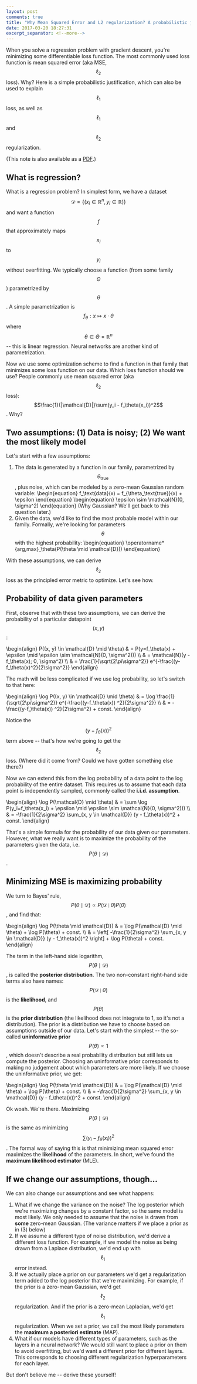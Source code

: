 ```yaml
---
layout: post
comments: true
title: "Why Mean Squared Error and L2 regularization? A probabilistic justification."
date: 2017-03-20 18:27:31
excerpt_separator: <!--more-->
---
```











When you solve a regression problem with gradient descent, you're
minimizing some differentiable loss function. The most commonly used
loss function is mean squared error (aka MSE, $$\ell_2$$ loss). Why? Here is a simple probabilistic justification, which can also be used to explain $$\ell_1$$ loss,
 as well as $$\ell_1$$ and $$\ell_2$$ regularization.

<!--more-->
(This note is also available as a [PDF](/assets/why-mse.pdf).)
## What is regression?

What is a regression problem? In simplest form, we have a dataset $$\mathcal{D}=\{ (x_i \in \mathbb{R}^n, y_i \in \mathbb{R} ) \}$$ and want a function $$f$$ that approximately maps $$x_i$$ to $$y_i$$ without overfitting. We typically choose a function (from some family $$\Theta$$) parametrized by $$\theta$$. A simple parametrization is $$f_\theta:x \mapsto x \cdot \theta$$ where $$\theta \in \Theta = \mathbb{R}^n$$ -- this is linear regression. Neural networks are another kind of parametrization.

Now we use some optimization scheme to find a function in that family that minimizes some loss function on our data. Which loss function should we use? People commonly use mean squared error (aka $$\ell_2$$ loss):
$$\frac{1}{|\mathcal{D}|}\sum(y_i - f_\theta(x_i))^2$$. Why? 

## Two assumptions: (1) Data is noisy; (2) We want the most likely model

Let's start with a few assumptions:

1.  The data is generated by a function in our family, parametrized by $$\theta_\text{true}$$, plus noise, which can be modeled by a zero-mean Gaussian random variable:
\begin{equation}
f_\text{data}(x) = f_{\theta_\text{true}}(x) + \epsilon
\end{equation}
\begin{equation}
\epsilon \sim \mathcal{N}(0, \sigma^2)
\end{equation}
(Why Gaussian? We'll get back to this question later.)
1.  Given the data, we'd like to find the most probable model within our family. Formally,
we're looking for parameters $$\theta$$ with the highest probability:
\begin{equation}
\operatorname*{arg\,max}_\theta(P(\theta \mid \mathcal{D}))
\end{equation}



With these assumptions, we can derive $$\ell_2$$ loss as the principled error metric to optimize. Let's see how.

## Probability of data given parameters
First, observe that with these two assumptions, we can derive the probability of a particular datapoint $$(x, y)$$:

\begin{align}
P((x, y) \in \mathcal{D} \mid \theta) & = 
P(y=f_\theta(x) + \epsilon \mid \epsilon \sim \mathcal{N}(0, \sigma^2)))   \\\ & = \mathcal{N}(y - f_\theta(x); 0, \sigma^2) \\\ & = \frac{1}{\sqrt{2\pi\sigma^2}} e^{-\frac{(y-f_\theta(x)^2}{2\sigma^2}}
\end{align}

The math will be less complicated if we use log probability, so let's switch to that here:

\begin{align}
\log P((x, y) \in \mathcal{D} \mid \theta) & = 
\log \frac{1}{\sqrt{2\pi\sigma^2}} e^{-\frac{(y-f_\theta(x)) ^2}{2\sigma^2}} \\\ & = -\frac{(y-f_\theta(x)) ^2}{2\sigma^2} + const.
\end{align}

Notice the $$(y-f_\theta(x))^2$$ term above -- that's how we're going to get the $$\ell_2$$ loss. (Where did it come from? Could we have gotten something else there?)


Now we can extend this from the log probability of a data point to the log probability of the entire dataset. This requires us to assume that each data point is independently sampled, commonly called the **i.i.d. assumption**.

\begin{align}
\log P(\mathcal{D} \mid \theta) & = 
\sum \log P(y_i=f_\theta(x_i) + \epsilon \mid \epsilon \sim \mathcal{N}(0, \sigma^2))) \\\ & = -\frac{1}{2\sigma^2} \sum_{x, y \in \mathcal{D}} (y - f_\theta(x))^2 + const.
\end{align}

That's a simple formula for the probability of our data given our parameters. However, what we really want is to maximize the probability of the parameters given the data, i.e. $$P(\theta \mid \mathcal{D})$$.

## Minimizing MSE **is** maximizing probability

We turn to Bayes' rule, $$P(\theta \mid \mathcal{D}) \propto P(\mathcal{D} \mid \theta) P(\theta)$$, and find that:

\begin{align}
    \log P(\theta \mid \mathcal{D}) & =  \log P(\mathcal{D} \mid \theta) + \log P(\theta) + const. \\\     & = \left[ -\frac{1}{2\sigma^2} \sum_{x, y \in \mathcal{D}} (y - f_\theta(x))^2  \right] + \log P(\theta) + const.
\end{align}

The term in the left-hand side logarithm, $$P(\theta \mid \mathcal{D})$$, is called the **posterior distribution**. The two non-constant right-hand side terms also have names: $$P(\mathcal{D} \mid \theta)$$ is the **likelihood**, and $$P(\theta)$$ is the **prior distribution** (the likelihood does not integrate to 1, so it's not a distribution). The prior is a distribution we have to choose based on assumptions outside of our data. Let's start with the simplest -- the so-called **uninformative prior** $$P(\theta) \propto 1$$, which doesn't describe a real probability distribution but still lets us compute the posterior.
Choosing an uninformative prior corresponds to making no judgement about which parameters are more likely. If we choose the uninformative prior, we get:

\begin{align}
   \log P(\theta \mid \mathcal{D}) & =  \log P(\mathcal{D} \mid \theta) + \log P(\theta) + const. \\\    & = -\frac{1}{2\sigma^2} \sum_{x, y \in \mathcal{D}} (y - f_\theta(x))^2  + const.
\end{align}

Ok woah. We're there. Maximizing $$P(\theta \mid \mathcal{D})$$ is the same as minimizing $$\sum (y_i - f_\theta(x_i))^2$$. The formal way of saying this is that minimizing mean squared error maximizes the **likelihood** of the parameters. In short, we've found the **maximum likelihood estimator** (MLE).


## If we change our assumptions, though...

We can also change our assumptions and see what happens:

1.  What if we change the variance on the noise? The log posterior which we're maximizing changes by a constant factor, so the same model is most likely. We only needed to assume that the noise is drawn from **some** zero-mean Gaussian. (The variance matters if we place a prior as in (3) below) 
1.  If we assume a different type of noise distribution, we'd derive a different loss function. For example, if we model the noise as being drawn from a Laplace distribution, we'd end up with $$\ell_1$$ error instead. 
1.  If we actually place a prior on our parameters we'd get a regularization term added to the log posterior that we're maximizing. For example, if the prior is a zero-mean Gaussian, we'd get $$\ell_2$$ regularization. And if the prior is a zero-mean Laplacian, we'd get $$\ell_1$$ regularization. When we set a prior, we call the most likely parameters the **maximum a posteriori estimate** (MAP).
1.  What if our models have different types of parameters, such as the layers in a neural network? We would still want to place a prior on them to avoid overfitting, but we'd want a different prior for different layers. This corresponds to choosing different regularization hyperparameters for each layer.


But don't believe me -- derive these yourself!



